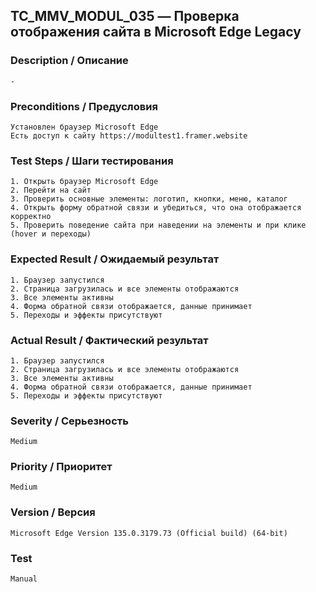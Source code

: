 ## TC_MMV_MODUL_035 — Проверка отображения сайта в Microsoft Edge Legacy

### Description / Описание
    -

### Preconditions / Предусловия
    Установлен браузер Microsoft Edge
    Есть доступ к сайту https://modultest1.framer.website

### Test Steps / Шаги тестирования
    1. Открыть браузер Microsoft Edge
    2. Перейти на сайт
    3. Проверить основные элементы: логотип, кнопки, меню, каталог
    4. Открыть форму обратной связи и убедиться, что она отображается корректно
    5. Проверить поведение сайта при наведении на элементы и при клике 
    (hover и переходы)

### Expected Result / Ожидаемый результат
    1. Браузер запустился
    2. Страница загрузилась и все элементы отображаются
    3. Все элементы активны
    4. Форма обратной связи отображается, данные принимает
    5. Переходы и эффекты присутствуют

### Actual Result / Фактический результат
    1. Браузер запустился
    2. Страница загрузилась и все элементы отображаются
    3. Все элементы активны
    4. Форма обратной связи отображается, данные принимает
    5. Переходы и эффекты присутствуют

### Severity / Серьезность
    Medium

### Priority / Приоритет
    Medium

### Version / Версия
    Microsoft Edge Version 135.0.3179.73 (Official build) (64-bit)

### Test
    Manual